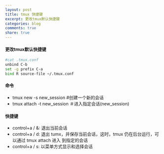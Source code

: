 ```yaml
---
layout: post
title: tmux 快捷键
excerpt: 更改tmux默认快捷键
categories: blog
comments: true
share: true
---
```



#### 更改tmux默认快捷键

```sh
#cat .tmux.conf
unbind C-b
set -g prefix C-a
bind R source-file ~/.tmux.conf
```

#### 命令

* tmux new -s new_session #创建一个新的会话
* tmux attach -t new_session ＃进入指定会话(new_session)

#### 快捷键

* control+a / &: 退出当前会话
* control+a / d: 退出 tumx，并保存当前会话，这时，tmux 仍在后台运行，可以通过 tmux attach 进入 到指定的会话
* control+a / s: 以菜单方式显示和选择会话
